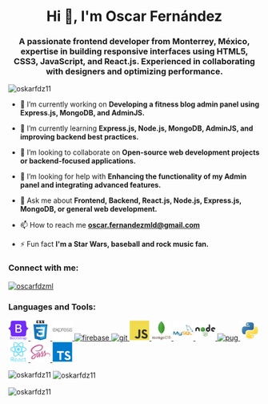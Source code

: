 <h1 align="center">Hi 👋, I'm Oscar Fernández</h1>
<h3 align="center">A passionate frontend developer from Monterrey, México, expertise in building responsive interfaces using HTML5, CSS3, JavaScript, and React.js. Experienced in collaborating with designers and optimizing performance.</h3>

<p align="left"> <img src="https://komarev.com/ghpvc/?username=oskarfdz11&label=Profile%20views&color=0e75b6&style=flat" alt="oskarfdz11" /> </p>

- 🔭 I’m currently working on **Developing a fitness blog admin panel using Express.js, MongoDB, and AdminJS.**

- 🌱 I’m currently learning **Express.js, Node.js, MongoDB, AdminJS, and improving backend best practices.**

- 👯 I’m looking to collaborate on **Open-source web development projects or backend-focused applications.**

- 🤝 I’m looking for help with **Enhancing the functionality of my Admin panel and integrating advanced features.**

- 💬 Ask me about **Frontend, Backend, React.js, Node.js, Express.js, MongoDB, or general web development.**

- 📫 How to reach me **oscar.fernandezmld@gmail.com**

- ⚡ Fun fact **I'm a Star Wars, baseball and rock music fan.**

<h3 align="left">Connect with me:</h3>
<p align="left">
<a href="https://linkedin.com/in/oscarfdzml" target="blank"><img align="center" src="https://raw.githubusercontent.com/rahuldkjain/github-profile-readme-generator/master/src/images/icons/Social/linked-in-alt.svg" alt="oscarfdzml" height="30" width="40" /></a>
</p>

<h3 align="left">Languages and Tools:</h3>
<p align="left"> <a href="https://getbootstrap.com" target="_blank" rel="noreferrer"> <img src="https://raw.githubusercontent.com/devicons/devicon/master/icons/bootstrap/bootstrap-plain-wordmark.svg" alt="bootstrap" width="40" height="40"/> </a> <a href="https://www.w3schools.com/css/" target="_blank" rel="noreferrer"> <img src="https://raw.githubusercontent.com/devicons/devicon/master/icons/css3/css3-original-wordmark.svg" alt="css3" width="40" height="40"/> </a> <a href="https://expressjs.com" target="_blank" rel="noreferrer"> <img src="https://raw.githubusercontent.com/devicons/devicon/master/icons/express/express-original-wordmark.svg" alt="express" width="40" height="40"/> </a> <a href="https://firebase.google.com/" target="_blank" rel="noreferrer"> <img src="https://www.vectorlogo.zone/logos/firebase/firebase-icon.svg" alt="firebase" width="40" height="40"/> </a> <a href="https://git-scm.com/" target="_blank" rel="noreferrer"> <img src="https://www.vectorlogo.zone/logos/git-scm/git-scm-icon.svg" alt="git" width="40" height="40"/> </a> <a href="https://developer.mozilla.org/en-US/docs/Web/JavaScript" target="_blank" rel="noreferrer"> <img src="https://raw.githubusercontent.com/devicons/devicon/master/icons/javascript/javascript-original.svg" alt="javascript" width="40" height="40"/> </a> <a href="https://www.mongodb.com/" target="_blank" rel="noreferrer"> <img src="https://raw.githubusercontent.com/devicons/devicon/master/icons/mongodb/mongodb-original-wordmark.svg" alt="mongodb" width="40" height="40"/> </a> <a href="https://www.mysql.com/" target="_blank" rel="noreferrer"> <img src="https://raw.githubusercontent.com/devicons/devicon/master/icons/mysql/mysql-original-wordmark.svg" alt="mysql" width="40" height="40"/> </a> <a href="https://nodejs.org" target="_blank" rel="noreferrer"> <img src="https://raw.githubusercontent.com/devicons/devicon/master/icons/nodejs/nodejs-original-wordmark.svg" alt="nodejs" width="40" height="40"/> </a> <a href="https://pugjs.org" target="_blank" rel="noreferrer"> <img src="https://cdn.worldvectorlogo.com/logos/pug.svg" alt="pug" width="40" height="40"/> </a> <a href="https://www.python.org" target="_blank" rel="noreferrer"> <img src="https://raw.githubusercontent.com/devicons/devicon/master/icons/python/python-original.svg" alt="python" width="40" height="40"/> </a> <a href="https://reactjs.org/" target="_blank" rel="noreferrer"> <img src="https://raw.githubusercontent.com/devicons/devicon/master/icons/react/react-original-wordmark.svg" alt="react" width="40" height="40"/> </a> <a href="https://sass-lang.com" target="_blank" rel="noreferrer"> <img src="https://raw.githubusercontent.com/devicons/devicon/master/icons/sass/sass-original.svg" alt="sass" width="40" height="40"/> </a> <a href="https://www.typescriptlang.org/" target="_blank" rel="noreferrer"> <img src="https://raw.githubusercontent.com/devicons/devicon/master/icons/typescript/typescript-original.svg" alt="typescript" width="40" height="40"/> </a> </p>

<p><img align="left" src="https://github-readme-stats.vercel.app/api/top-langs?username=oskarfdz11&show_icons=true&locale=en&layout=compact" alt="oskarfdz11" /></p>

<p>&nbsp;<img align="center" src="https://github-readme-stats.vercel.app/api?username=oskarfdz11&show_icons=true&locale=en" alt="oskarfdz11" /></p>

<p><img align="center" src="https://github-readme-streak-stats.herokuapp.com/?user=oskarfdz11&" alt="oskarfdz11" /></p>
